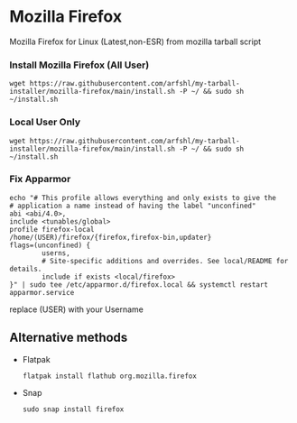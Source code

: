 # Mozilla Firefox
Mozilla Firefox for Linux (Latest,non-ESR) from mozilla tarball script
### Install Mozilla Firefox (All User)

    wget https://raw.githubusercontent.com/arfshl/my-tarball-installer/mozilla-firefox/main/install.sh -P ~/ && sudo sh ~/install.sh

### Local User Only

    wget https://raw.githubusercontent.com/arfshl/my-tarball-installer/mozilla-firefox/main/install.sh -P ~/ && sudo sh ~/install.sh

### Fix Apparmor

    echo "# This profile allows everything and only exists to give the
    # application a name instead of having the label "unconfined"
    abi <abi/4.0>,
    include <tunables/global>
    profile firefox-local
    /home/(USER)/firefox/{firefox,firefox-bin,updater}
    flags=(unconfined) {
            userns,
            # Site-specific additions and overrides. See local/README for details.
            include if exists <local/firefox>
    }" | sudo tee /etc/apparmor.d/firefox.local && systemctl restart apparmor.service

replace (USER) with your Username
 
## Alternative methods
- Flatpak

      flatpak install flathub org.mozilla.firefox

- Snap

      sudo snap install firefox